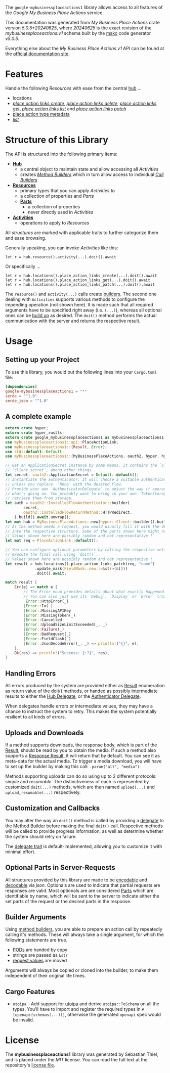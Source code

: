 <!---
DO NOT EDIT !
This file was generated automatically from 'src/generator/templates/api/README.md.mako'
DO NOT EDIT !
-->
The `google-mybusinessplaceactions1` library allows access to all features of the *Google My Business Place Actions* service.

This documentation was generated from *My Business Place Actions* crate version *5.0.5+20240625*, where *20240625* is the exact revision of the *mybusinessplaceactions:v1* schema built by the [mako](http://www.makotemplates.org/) code generator *v5.0.5*.

Everything else about the *My Business Place Actions* *v1* API can be found at the
[official documentation site](https://developers.google.com/my-business/).
# Features

Handle the following *Resources* with ease from the central [hub](https://docs.rs/google-mybusinessplaceactions1/5.0.5+20240625/google_mybusinessplaceactions1/MyBusinessPlaceActions) ... 

* locations
 * [*place action links create*](https://docs.rs/google-mybusinessplaceactions1/5.0.5+20240625/google_mybusinessplaceactions1/api::LocationPlaceActionLinkCreateCall), [*place action links delete*](https://docs.rs/google-mybusinessplaceactions1/5.0.5+20240625/google_mybusinessplaceactions1/api::LocationPlaceActionLinkDeleteCall), [*place action links get*](https://docs.rs/google-mybusinessplaceactions1/5.0.5+20240625/google_mybusinessplaceactions1/api::LocationPlaceActionLinkGetCall), [*place action links list*](https://docs.rs/google-mybusinessplaceactions1/5.0.5+20240625/google_mybusinessplaceactions1/api::LocationPlaceActionLinkListCall) and [*place action links patch*](https://docs.rs/google-mybusinessplaceactions1/5.0.5+20240625/google_mybusinessplaceactions1/api::LocationPlaceActionLinkPatchCall)
* [place action type metadata](https://docs.rs/google-mybusinessplaceactions1/5.0.5+20240625/google_mybusinessplaceactions1/api::PlaceActionTypeMetadata)
 * [*list*](https://docs.rs/google-mybusinessplaceactions1/5.0.5+20240625/google_mybusinessplaceactions1/api::PlaceActionTypeMetadataListCall)




# Structure of this Library

The API is structured into the following primary items:

* **[Hub](https://docs.rs/google-mybusinessplaceactions1/5.0.5+20240625/google_mybusinessplaceactions1/MyBusinessPlaceActions)**
    * a central object to maintain state and allow accessing all *Activities*
    * creates [*Method Builders*](https://docs.rs/google-mybusinessplaceactions1/5.0.5+20240625/google_mybusinessplaceactions1/client::MethodsBuilder) which in turn
      allow access to individual [*Call Builders*](https://docs.rs/google-mybusinessplaceactions1/5.0.5+20240625/google_mybusinessplaceactions1/client::CallBuilder)
* **[Resources](https://docs.rs/google-mybusinessplaceactions1/5.0.5+20240625/google_mybusinessplaceactions1/client::Resource)**
    * primary types that you can apply *Activities* to
    * a collection of properties and *Parts*
    * **[Parts](https://docs.rs/google-mybusinessplaceactions1/5.0.5+20240625/google_mybusinessplaceactions1/client::Part)**
        * a collection of properties
        * never directly used in *Activities*
* **[Activities](https://docs.rs/google-mybusinessplaceactions1/5.0.5+20240625/google_mybusinessplaceactions1/client::CallBuilder)**
    * operations to apply to *Resources*

All *structures* are marked with applicable traits to further categorize them and ease browsing.

Generally speaking, you can invoke *Activities* like this:

```Rust,ignore
let r = hub.resource().activity(...).doit().await
```

Or specifically ...

```ignore
let r = hub.locations().place_action_links_create(...).doit().await
let r = hub.locations().place_action_links_get(...).doit().await
let r = hub.locations().place_action_links_patch(...).doit().await
```

The `resource()` and `activity(...)` calls create [builders][builder-pattern]. The second one dealing with `Activities` 
supports various methods to configure the impending operation (not shown here). It is made such that all required arguments have to be 
specified right away (i.e. `(...)`), whereas all optional ones can be [build up][builder-pattern] as desired.
The `doit()` method performs the actual communication with the server and returns the respective result.

# Usage

## Setting up your Project

To use this library, you would put the following lines into your `Cargo.toml` file:

```toml
[dependencies]
google-mybusinessplaceactions1 = "*"
serde = "^1.0"
serde_json = "^1.0"
```

## A complete example

```Rust
extern crate hyper;
extern crate hyper_rustls;
extern crate google_mybusinessplaceactions1 as mybusinessplaceactions1;
use mybusinessplaceactions1::api::PlaceActionLink;
use mybusinessplaceactions1::{Result, Error};
use std::default::Default;
use mybusinessplaceactions1::{MyBusinessPlaceActions, oauth2, hyper, hyper_rustls, chrono, FieldMask};

// Get an ApplicationSecret instance by some means. It contains the `client_id` and 
// `client_secret`, among other things.
let secret: oauth2::ApplicationSecret = Default::default();
// Instantiate the authenticator. It will choose a suitable authentication flow for you, 
// unless you replace  `None` with the desired Flow.
// Provide your own `AuthenticatorDelegate` to adjust the way it operates and get feedback about 
// what's going on. You probably want to bring in your own `TokenStorage` to persist tokens and
// retrieve them from storage.
let auth = oauth2::InstalledFlowAuthenticator::builder(
        secret,
        oauth2::InstalledFlowReturnMethod::HTTPRedirect,
    ).build().await.unwrap();
let mut hub = MyBusinessPlaceActions::new(hyper::Client::builder().build(hyper_rustls::HttpsConnectorBuilder::new().with_native_roots().unwrap().https_or_http().enable_http1().build()), auth);
// As the method needs a request, you would usually fill it with the desired information
// into the respective structure. Some of the parts shown here might not be applicable !
// Values shown here are possibly random and not representative !
let mut req = PlaceActionLink::default();

// You can configure optional parameters by calling the respective setters at will, and
// execute the final call using `doit()`.
// Values shown here are possibly random and not representative !
let result = hub.locations().place_action_links_patch(req, "name")
             .update_mask(FieldMask::new::<&str>(&[]))
             .doit().await;

match result {
    Err(e) => match e {
        // The Error enum provides details about what exactly happened.
        // You can also just use its `Debug`, `Display` or `Error` traits
         Error::HttpError(_)
        |Error::Io(_)
        |Error::MissingAPIKey
        |Error::MissingToken(_)
        |Error::Cancelled
        |Error::UploadSizeLimitExceeded(_, _)
        |Error::Failure(_)
        |Error::BadRequest(_)
        |Error::FieldClash(_)
        |Error::JsonDecodeError(_, _) => println!("{}", e),
    },
    Ok(res) => println!("Success: {:?}", res),
}

```
## Handling Errors

All errors produced by the system are provided either as [Result](https://docs.rs/google-mybusinessplaceactions1/5.0.5+20240625/google_mybusinessplaceactions1/client::Result) enumeration as return value of
the doit() methods, or handed as possibly intermediate results to either the 
[Hub Delegate](https://docs.rs/google-mybusinessplaceactions1/5.0.5+20240625/google_mybusinessplaceactions1/client::Delegate), or the [Authenticator Delegate](https://docs.rs/yup-oauth2/*/yup_oauth2/trait.AuthenticatorDelegate.html).

When delegates handle errors or intermediate values, they may have a chance to instruct the system to retry. This 
makes the system potentially resilient to all kinds of errors.

## Uploads and Downloads
If a method supports downloads, the response body, which is part of the [Result](https://docs.rs/google-mybusinessplaceactions1/5.0.5+20240625/google_mybusinessplaceactions1/client::Result), should be
read by you to obtain the media.
If such a method also supports a [Response Result](https://docs.rs/google-mybusinessplaceactions1/5.0.5+20240625/google_mybusinessplaceactions1/client::ResponseResult), it will return that by default.
You can see it as meta-data for the actual media. To trigger a media download, you will have to set up the builder by making
this call: `.param("alt", "media")`.

Methods supporting uploads can do so using up to 2 different protocols: 
*simple* and *resumable*. The distinctiveness of each is represented by customized 
`doit(...)` methods, which are then named `upload(...)` and `upload_resumable(...)` respectively.

## Customization and Callbacks

You may alter the way an `doit()` method is called by providing a [delegate](https://docs.rs/google-mybusinessplaceactions1/5.0.5+20240625/google_mybusinessplaceactions1/client::Delegate) to the 
[Method Builder](https://docs.rs/google-mybusinessplaceactions1/5.0.5+20240625/google_mybusinessplaceactions1/client::CallBuilder) before making the final `doit()` call. 
Respective methods will be called to provide progress information, as well as determine whether the system should 
retry on failure.

The [delegate trait](https://docs.rs/google-mybusinessplaceactions1/5.0.5+20240625/google_mybusinessplaceactions1/client::Delegate) is default-implemented, allowing you to customize it with minimal effort.

## Optional Parts in Server-Requests

All structures provided by this library are made to be [encodable](https://docs.rs/google-mybusinessplaceactions1/5.0.5+20240625/google_mybusinessplaceactions1/client::RequestValue) and 
[decodable](https://docs.rs/google-mybusinessplaceactions1/5.0.5+20240625/google_mybusinessplaceactions1/client::ResponseResult) via *json*. Optionals are used to indicate that partial requests are responses 
are valid.
Most optionals are are considered [Parts](https://docs.rs/google-mybusinessplaceactions1/5.0.5+20240625/google_mybusinessplaceactions1/client::Part) which are identifiable by name, which will be sent to 
the server to indicate either the set parts of the request or the desired parts in the response.

## Builder Arguments

Using [method builders](https://docs.rs/google-mybusinessplaceactions1/5.0.5+20240625/google_mybusinessplaceactions1/client::CallBuilder), you are able to prepare an action call by repeatedly calling it's methods.
These will always take a single argument, for which the following statements are true.

* [PODs][wiki-pod] are handed by copy
* strings are passed as `&str`
* [request values](https://docs.rs/google-mybusinessplaceactions1/5.0.5+20240625/google_mybusinessplaceactions1/client::RequestValue) are moved

Arguments will always be copied or cloned into the builder, to make them independent of their original life times.

[wiki-pod]: http://en.wikipedia.org/wiki/Plain_old_data_structure
[builder-pattern]: http://en.wikipedia.org/wiki/Builder_pattern
[google-go-api]: https://github.com/google/google-api-go-client

## Cargo Features

* `utoipa` - Add support for [utoipa](https://crates.io/crates/utoipa) and derive `utoipa::ToSchema` on all
the types. You'll have to import and register the required types in `#[openapi(schemas(...))]`, otherwise the
generated `openapi` spec would be invalid.


# License
The **mybusinessplaceactions1** library was generated by Sebastian Thiel, and is placed 
under the *MIT* license.
You can read the full text at the repository's [license file][repo-license].

[repo-license]: https://github.com/Byron/google-apis-rsblob/main/LICENSE.md

